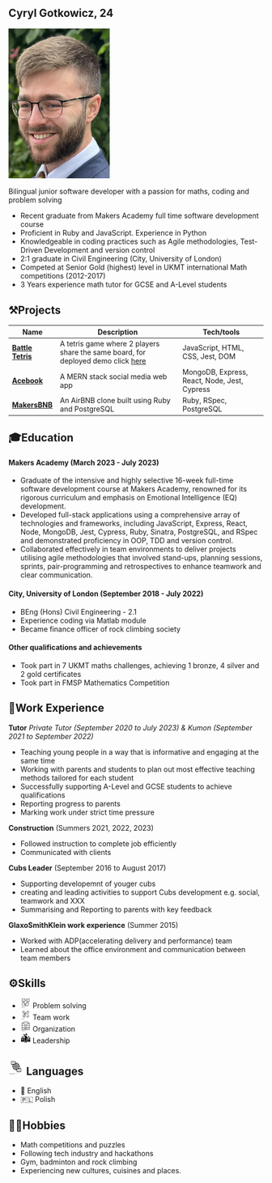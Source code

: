 ## Cyryl Gotkowicz, 24 
<img src="IMG_9471.png" alt="pic" width="200"/>

Bilingual junior software developer with a passion for maths, coding and problem solving
- Recent graduate from Makers Academy full time software development course
- Proficient in Ruby and JavaScript. Experience in Python
- Knowledgeable in coding practices such as Agile methodologies, Test-Driven Development and version control
- 2:1 graduate in Civil Engineering (City, University of London)
- Competed at Senior Gold (highest) level in UKMT international Math competitions (2012-2017)
- 3 Years experience math tutor for GCSE and A-Level students

## ⚒️Projects

| Name                         | Description       | Tech/tools        |
| ---------------------------- | ----------------- | ----------------- |
| [**Battle Tetris**](https://github.com/CKMurison/Tetris)            | A tetris game where 2 players share the same board, for deployed demo click [here](https://michael-szczepanski.itch.io/battle-tetris) | JavaScript, HTML, CSS, Jest, DOM |
| [**Acebook**](https://github.com/cshjp/acebook-team-earth) | A MERN stack social media web app | MongoDB, Express, React, Node, Jest, Cypress |
| [**MakersBNB**](https://github.com/bwilton93/makersbnb) | An AirBNB clone built using Ruby and PostgreSQL | Ruby, RSpec, PostgreSQL |

## 🎓Education

#### Makers Academy (March 2023 - July 2023)
- Graduate of the intensive and highly selective 16-week full-time software development course at Makers Academy, renowned for its rigorous curriculum and emphasis on Emotional Intelligence (EQ) development.
- Developed full-stack applications using a comprehensive array of technologies and frameworks, including JavaScript, Express, React, Node, MongoDB, Jest, Cypress, Ruby, Sinatra, PostgreSQL, and RSpec and demonstrated proficiency in OOP, TDD and version control.
- Collaborated effectively in team environments to deliver projects utilising agile methodologies that involved stand-ups, planning sessions, sprints, pair-programming and retrospectives to enhance teamwork and clear communication.

#### City, University of London (September 2018 - July 2022)
- BEng (Hons) Civil Engineering - 2.1
- Experience coding via Matlab module
- Became finance officer of rock climbing society

#### Other qualifications and achievements

- Took part in 7 UKMT maths challenges, achieving 1 bronze, 4 silver and 2 gold certificates
- Took part in FMSP Mathematics Competition 
<!-- add codewars -->
<!-- add udemy course -->

## 💼Work Experience

**Tutor** 
_Private Tutor (September 2020 to July 2023)  & Kumon (September 2021 to September 2022)_

- Teaching young people in a way that is informative and engaging at the same time
- Working with parents and students to plan out most effective teaching methods tailored for each student
- Successfully supporting A-Level and GCSE students to achieve qualifications
- Reporting progress to parents
- Marking work under strict time pressure

**Construction** (Summers 2021, 2022, 2023)

- Followed instruction to complete job efficiently
- Communicated with clients

**Cubs Leader** (September 2016 to August 2017)

- Supporting developemnt of youger cubs 
- creating and leading activities to support Cubs development e.g. social, teamwork and XXX
- Summarising and Reporting to parents with key feedback 

**GlaxoSmithKlein work experience** (Summer 2015)

- Worked with ADP(accelerating delivery and performance) team
- Learned about the office environment and communication between team members

## ⚙️Skills
- <img src="image-3.png" alt="drawing" width="20"/> Problem solving
- <img src="image-2.png" alt="drawing" width="20"/> Team work
- <img src="image-1.png" alt="drawing" width="20"/> Organization 
- <img src="image.png" alt="drawing" width="20"/> Leadership

## <img src="image-4.png" alt="drawing" width="30"/> Languages
- 🏴󠁧󠁢󠁥󠁮󠁧󠁿 English
- 🇵🇱 Polish
<!-- #### Problem solving

I have always had a strong analytical mind set which I am constantly developing. From UKMT maths challenges during secondary school to a challenging engineering degree and finally to Makers Academy. At Makers Academy I focussed my problem solving skills on software developing which has quickly become my passion. At Makers Academy I enhanced my skills with Object-Oriented Programming (OOP) practices, allowing me to dissect difficult challenges into smaller manageable steps.

#### Team Work and Communication

I have had a lot of experience working in a team. During my time at university I have had many team projects, including an intensive 2 week project where as a team we had to work together effectively to find a way to accommodate everyone's schedules and divide the workload. At Makers Academy I amplified these skills through agile methodologies, delivering products efficiently and effectively in team projects working both remotely and in person. 

#### Organization and attention to detail

During my time at university and working as a tutor I am used to working efficiently under time pressure. I have developed an understanding of the importance of being organized to ensure that I can look back at any work I have done and understand it without any trouble. -->

<!-- languages -->

## 🧗‍♂️Hobbies

- Math competitions and puzzles
- Following tech industry and hackathons
- Gym, badminton and rock climbing
- Experiencing new cultures, cuisines and places.
